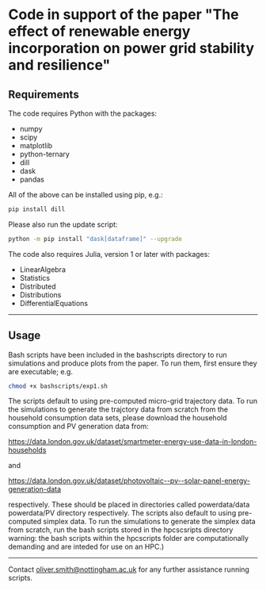 # Code in support of the paper "The effect of renewable energy incorporation on power grid stability and resilience" 

## Requirements

The code requires Python with the packages: 

- numpy
- scipy 
- matplotlib 
- python-ternary 
- dill
- dask 
- pandas 

All of the above can be installed using pip, e.g.: 

```bash
pip install dill 
```

Please also run the update script:
```bash
python -m pip install "dask[dataframe]" --upgrade 
```

The code also requires Julia, version 1 or later with packages: 

- LinearAlgebra 
- Statistics 
- Distributed 
- Distributions 
- DifferentialEquations 

---
## Usage 

Bash scripts have been included in the bashscripts directory to run simulations and produce plots from the paper. To run them, first ensure they are executable; e.g.
```bash
chmod +x bashscripts/exp1.sh
```

The scripts default to using pre-computed micro-grid trajectory data. To run the simulations to generate the trajctory data from scratch from the household consumption data sets, please download the household consumption and PV generation data from:

https://data.london.gov.uk/dataset/smartmeter-energy-use-data-in-london-households 

and 

https://data.london.gov.uk/dataset/photovoltaic--pv--solar-panel-energy-generation-data 


respectively. These should be placed in directories called powerdata/data powerdata/PV directory respectively. The scripts also default to using pre-computed simplex data. To run the simulations to generate the simplex data from scratch, run the bash scripts stored in the hpcscsripts directory warning: the bash scripts within the hpcscripts folder are computationally demanding and are inteded for use on an HPC.)

---

Contact oliver.smith@nottingham.ac.uk for any further assistance running scripts. 
